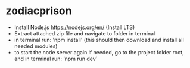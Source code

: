# zodiacprison

- Install Node.js https://nodejs.org/en/ (Install LTS)
- Extract attached zip file and navigate to folder in terminal
- in terminal run: 'npm install' (this should then download and install all needed modules)
- to start the node server again if needed, go to the project folder root, and in terminal run: ‘npm run dev’
